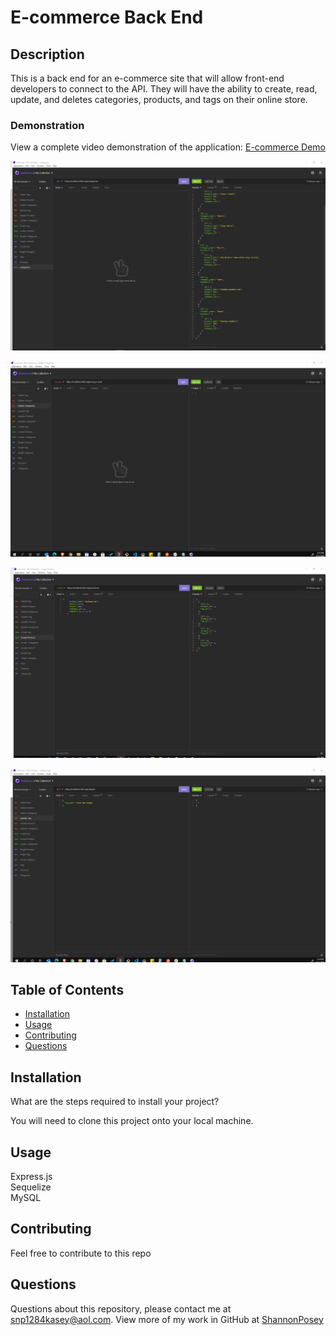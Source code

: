 # E-commerce Back End 
## Description 
This is a back end for an e-commerce site that will allow front-end developers to connect to the API.  They will have the ability to create, read, update, and deletes categories, products, and tags on their online store.

### Demonstration

View a complete video demonstration of the application: [E-commerce Demo](https://youtu.be/d_5ajhM6WJI)

![E-commerce-DEMO](/img/categories.png)


![E-commerce-DEMO](/img/delete-categories.png)


![Output-E-commerce](/img/products.png)


![Output-E-commerce](/img/tag.png)

## Table of Contents 

* [Installation](#installation)
* [Usage](#usage)
* [Contributing](#contributing)
* [Questions](#questions)

## Installation

What are the steps required to install your project?

You will need to clone this project onto your local machine.

## Usage

Express.js <br/> Sequelize <br/> MySQL


## Contributing

Feel free to contribute to this repo

## Questions

Questions about this repository, please contact me at [snp1284kasey@aol.com](mailto:snp1284kasey@aol.com). View more of my work in GitHub at [ShannonPosey](https://github.com/ShannonPosey)

